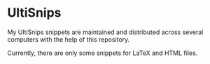 # UltiSnips
My UltiSnips snippets are maintained and distributed
across several computers with the help of this
repository.

Currently, there are only some snippets for LaTeX and
HTML files.

